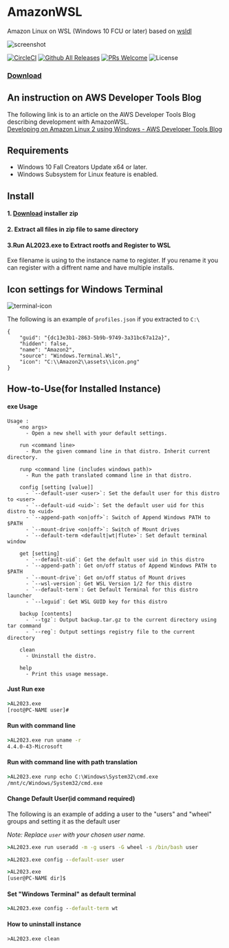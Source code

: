# AmazonWSL
Amazon Linux on WSL (Windows 10 FCU or later)
based on [wsldl](https://github.com/yuk7/wsldl)

![screenshot](https://raw.githubusercontent.com/yosukes-dev/AmazonWSL/master/img/screenshot.png)

[![CircleCI](https://circleci.com/gh/yosukes-dev/AmazonWSL.svg?style=svg)](https://circleci.com/gh/yosukes-dev/AmazonWSL)
[![Github All Releases](https://img.shields.io/github/downloads/yosukes-dev/AmazonWSL/total.svg?style=flat-square)](https://github.com/yosukes-dev/AmazonWSL/releases)
[![PRs Welcome](https://img.shields.io/badge/PRs-welcome-brightgreen.svg?style=flat-square)](http://makeapullrequest.com)
![License](https://img.shields.io/github/license/yosukes-dev/AmazonWSL.svg?style=flat-square)

### [Download](https://github.com/yosukes-dev/AmazonWSL/releases)

## An instruction on AWS Developer Tools Blog
The following link is to an article on the AWS Developer Tools Blog describing development with AmazonWSL.    
[Developing on Amazon Linux 2 using Windows - AWS Developer Tools Blog](https://aws.amazon.com/jp/blogs/developer/developing-on-amazon-linux-2-using-windows/)

## Requirements
* Windows 10 Fall Creators Update x64 or later. 
* Windows Subsystem for Linux feature is enabled.

## Install
#### 1. [Download](https://github.com/yosukes-dev/AmazonWSL/releases) installer zip

#### 2. Extract all files in zip file to same directory

#### 3.Run AL2023.exe to Extract rootfs and Register to WSL
Exe filename is using to the instance name to register.
If you rename it you can register with a diffrent name and have multiple installs.

## Icon settings for Windows Terminal
![terminal-icon](https://raw.githubusercontent.com/yosukes-dev/AmazonWSL/master/img/terminal-icon.png)

The following is an example of `profiles.json` if you extracted to `C:\`
```
{
    "guid": "{dc13e3b1-2863-5b9b-9749-3a31bc67a12a}",
    "hidden": false,
    "name": "Amazon2",
    "source": "Windows.Terminal.Wsl",
    "icon": "C:\\Amazon2\\assets\\icon.png"
}
```

## How-to-Use(for Installed Instance)
#### exe Usage
```dos
Usage :
    <no args>
      - Open a new shell with your default settings.

    run <command line>
      - Run the given command line in that distro. Inherit current directory.

    runp <command line (includes windows path)>
      - Run the path translated command line in that distro.

    config [setting [value]]
      - `--default-user <user>`: Set the default user for this distro to <user>
      - `--default-uid <uid>`: Set the default user uid for this distro to <uid>
      - `--append-path <on|off>`: Switch of Append Windows PATH to $PATH
      - `--mount-drive <on|off>`: Switch of Mount drives
      - `--default-term <default|wt|flute>`: Set default terminal window

    get [setting]
      - `--default-uid`: Get the default user uid in this distro
      - `--append-path`: Get on/off status of Append Windows PATH to $PATH
      - `--mount-drive`: Get on/off status of Mount drives
      - `--wsl-version`: Get WSL Version 1/2 for this distro
      - `--default-term`: Get Default Terminal for this distro launcher
      - `--lxguid`: Get WSL GUID key for this distro

    backup [contents]
      - `--tgz`: Output backup.tar.gz to the current directory using tar command
      - `--reg`: Output settings registry file to the current directory

    clean
      - Uninstall the distro.

    help
      - Print this usage message.
```

#### Just Run exe
```cmd
>AL2023.exe
[root@PC-NAME user]#
```

#### Run with command line
```cmd
>AL2023.exe run uname -r
4.4.0-43-Microsoft
```

#### Run with command line with path translation
```cmd
>AL2023.exe runp echo C:\Windows\System32\cmd.exe
/mnt/c/Windows/System32/cmd.exe
```

#### Change Default User(id command required)

The following is an example of adding a user to the "users" and "wheel" groups and setting it as the default user

_Note: Replace `user` with your chosen user name._

```cmd
>AL2023.exe run useradd -m -g users -G wheel -s /bin/bash user

>AL2023.exe config --default-user user

>AL2023.exe
[user@PC-NAME dir]$
```

#### Set "Windows Terminal" as default terminal
```cmd
>AL2023.exe config --default-term wt
```

#### How to uninstall instance
```dos
>AL2023.exe clean

```
